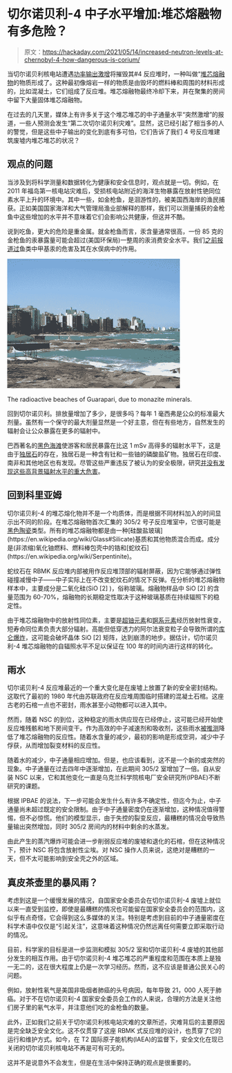 # 切尔诺贝利-4 中子水平增加:堆芯熔融物有多危险？

> 原文：<https://hackaday.com/2021/05/14/increased-neutron-levels-at-chernobyl-4-how-dangerous-is-corium/>

当切尔诺贝利核电站遭遇[功率输出激增](https://www.nrc.gov/reading-rm/doc-collections/fact-sheets/chernobyl-bg.html)将摧毁其#4 反应堆时，一种叫做“[堆芯熔融物](https://en.wikipedia.org/wiki/Corium_(nuclear_reactor))的物质形成了。这种最初像熔岩一样的物质是由毁坏的燃料棒和周围的材料形成的，比如混凝土，它们组成了反应堆。堆芯熔融物最终冷却下来，并在聚集的房间中留下大量固体堆芯熔融物。

在过去的几天里，媒体上有许多关于这个堆芯堆芯的中子通量水平“突然激增”的报道，一些人预测会发生“第二次切尔诺贝利灾难”。显然，这已经引起了相当多的人的警觉，但是这些中子输出的变化到底有多可怕，它们告诉了我们 4 号反应堆建筑废墟内堆芯堆芯的状况？

## 观点的问题

当涉及到将科学测量和数据转化为健康和安全信息时，观点就是一切。例如，在 2011 年福岛第一核电站灾难后，受损核电站附近的海洋生物暴露在放射性铯同位素水平上升的环境中。其中一些，如金枪鱼，是洄游性的，被美国西海岸的渔民捕获。正如美国国家海洋和大气管理局渔业部解释的那样，我们可以测量捕获的金枪鱼中这些增加的水平并不意味着它们会影响公共健康，但这并不酷。

说到吃鱼，更大的危险是重金属。就金枪鱼而言，汞含量通常很高，一份 85 克的金枪鱼的汞暴露量可能会超过(美国环保局)一整周的汞消费安全水平。我们[之前报道过](https://hackaday.com/2019/12/11/the-story-of-the-quickening-mercurial-metal/)鱼类中甲基汞的危害及其在水俣病中的作用。

[![](img/061ceda5045a0744e5b099dba5136b80.png)](https://hackaday.com/wp-content/uploads/2021/05/Guarapari_skyline.jpg)

The radioactive beaches of Guarapari, due to monazite minerals.

回到切尔诺贝利。排放量增加了多少，是很多吗？每年 1 毫西弗是公众的标准最大剂量。虽然有一个保守的最大剂量显然是一个好主意，但在有些地方，自然发生的辐射会让公众暴露在更多的辐射中。

巴西著名的[黑色海滩](https://en.wikipedia.org/wiki/Guarapari)使游客和居民暴露在比这 1 mSv 高得多的辐射水平下，这是由于[独居石](https://en.wikipedia.org/wiki/Monazite)的存在，独居石是一种含有钍和一些铀的磷酸盐矿物。独居石在印度、南非和其他地区也有发现。尽管这些严重违反了被认为的安全极限，研究[并没有发现这些高背景辐射水平的重大危害](https://www.ncbi.nlm.nih.gov/pmc/articles/PMC4674188/)。

## 回到科里亚姆

切尔诺贝利-4 的堆芯熔化物并不是一个均质体，而是根据不同材料加入的时间显示出不同的阶段。在堆芯熔融物首次汇集的 305/2 号子反应堆室中，它很可能是[黑色陶瓷](https://en.wikipedia.org/wiki/Corium_(nuclear_reactor)#Chernobyl_accident)类型。所有的堆芯熔融物都是由一种[硅酸盐玻璃](https://en.wikipedia.org/wiki/Glass#Silicate)基质和其他物质混合而成。成分是(非浓缩)氧化铀燃料、燃料棒包壳中的锆和[蛇纹石](https://en.wikipedia.org/wiki/Serpentinite)。

蛇纹石在 RBMK 反应堆内部被用作反应堆顶部的辐射屏蔽，因为它能够通过弹性碰撞减慢中子——中子实际上在不改变蛇纹石的情况下反弹。在分析的堆芯熔融物样本中，主要成分是二氧化硅(SiO [2] )，俗称玻璃。熔融物样品中 SiO [2] 的含量范围为 60-70%，熔融物的长期稳定性取决于这种玻璃基质在持续辐照下的稳定性。

由于堆芯熔融物中的放射性同位素，主要是[超铀元素](https://en.wikipedia.org/wiki/Transuranium_element)和[锕系元素](https://en.wikipedia.org/wiki/Actinide)经历放射性衰变，短寿命同位素负责大部分辐射。高能但低穿透力的阿尔法衰变粒子会导致所谓的[库仑爆炸](https://en.wikipedia.org/wiki/Coulomb_explosion)，这可能会破坏晶体 SiO [2] 矩阵，达到崩溃的地步。据估计，切尔诺贝利-4 堆芯熔融物的自辐照水平不足以保证在 100 年的时间内进行这样的转化。

## 雨水

切尔诺贝利-4 反应堆最近的一个重大变化是在废墟上放置了新的安全密封结构。这取代了最初的 1980 年代由苏联政府在反应堆周围临时搭建的混凝土石棺。这座古老的石棺一点也不密封，雨水甚至小动物都可以进入其中。

然而，随着 NSC 的到位，这种稳定的雨水供应现在已经停止，这可能已经开始使反应堆残骸和地下房间变干。作为高效的中子减速剂和吸收剂，这些雨水[被推测](https://www.neimagazine.com/news/newsfission-reactions-increasing-at-damaged-chernobyl-npp-8742114)降低了堆芯熔融物的反应性。随着水含量的减少，最初的影响是形成空洞，减少中子俘获，从而增加裂变材料的反应性。

随着水的减少，中子通量相应增加。但是，也应该看到，这不是一个新的或突然的现象。中子通量在过去四年中逐渐增加，在此期间 305/2 室增加了一倍。自从安装 NSC 以来，它和其他变化一直是乌克兰科学院核电厂安全研究所(IPBAE)不断研究的课题。

根据 IPBAE 的说法，下一步可能会发生什么有许多不确定性，但迄今为止，中子通量尚未超过既定的安全限制。由于中子通量密度仍在逐渐增加，这种情况值得警惕，但不必惊慌。他们的模型显示，由于失控的裂变反应，最糟糕的情况会导致热量输出突然增加，同时 305/2 房间内的材料中剩余的水蒸发。

由此产生的蒸汽爆炸可能会进一步削弱反应堆的废墟和退化的石棺，但在这种情况下，预计 NSC 将包含放射性尘埃。对 NSC 操作人员来说，这绝对是糟糕的一天，但不太可能影响到安全壳之外的区域。

## 真皮茶壶里的暴风雨？

考虑到这是一个缓慢发展的情况，自国家安全委员会在切尔诺贝利-4 废墟上就位以来一直受到监控，即使是最糟糕的情况也可能留在国家安全委员会的范围内，这似乎有点奇怪，它会得到这么多媒体的关注。特别是考虑到目前的中子通量密度在科学术语中仅仅是“引起关注”，这意味着这种情况仍然远离任何需要立即采取行动的情况。

目前，科学家的目标是进一步监测和模拟 305/2 室和切尔诺贝利-4 废墟的其他部分发生的相互作用。由于切尔诺贝利-4 堆芯堆芯的严重程度和范围在本质上是独一无二的，这在很大程度上仍是一次学习经历。然而，这不应该是普通公民关心的问题。

例如，放射性氡气是美国非吸烟者肺癌的头号病因，每年导致 21，000 人死于肺癌。对于不在切尔诺贝利-4 国家安全委员会工作的人来说，合理的方法是关注他们房子里的氡气水平，并注意他们吃的金枪鱼的数量。

此外，正如我们之前关于切尔诺贝利核电站灾难的文章所述，灾难背后的主要原因是完全缺乏安全文化。这不仅贯穿了这座 RBMK 式反应堆的设计，也贯穿了它的运行和维护方式。如今，在 T2 国际原子能机构(IAEA)的监督下，安全文化在现已关闭的切尔诺贝利核电站不再是可有可无的。

这并不是说意外不会发生，但是在生活中保持正确的观点是很重要的。